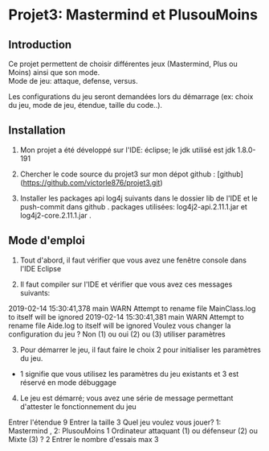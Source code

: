 # Projet3: Mastermind et PlusouMoins

## Introduction

Ce projet permettent de choisir différentes jeux (Mastermind, Plus ou Moins) ainsi que son mode.   
Mode de jeu: attaque, defense, versus.

Les configurations du jeu seront demandées lors du démarrage (ex: choix du jeu, mode de jeu, étendue, taille du code..).  


## Installation

1. Mon projet a été développé sur l'IDE: éclipse; le jdk utilisé est jdk 1.8.0-191  

2. Chercher le code source du projet3 sur mon dépot github : [github] (https://github.com/victorle876/projet3.git)  

3. Installer les packages api log4j suivants dans le dossier lib de l'IDE et le push-commit dans github . 
packages utilisées: log4j2-api.2.11.1.jar et log4j2-core.2.11.1.jar .   


## Mode d'emploi

1. Tout d'abord, il faut vérifier que vous avez une fenêtre console dans l'IDE Eclipse

2. Il faut compiler sur l'IDE et vérifier que vous avez ces messages suivants:

2019-02-14 15:30:41,378 main WARN Attempt to rename file MainClass.log to itself will be ignored
2019-02-14 15:30:41,381 main WARN Attempt to rename file Aide.log to itself will be ignored
Voulez vous changer la configuration du jeu ? Non (1) ou oui (2) ou (3) utiliser paramètres  

3. Pour démarrer le jeu, il faut faire le choix 2 pour initialiser les paramètres du jeu.  
* 1 signifie que vous utilisez les paramètres du jeu existants et 3 est réservé en mode débuggage  

4. Le jeu est démarré; vous avez une série de message permettant d'attester le fonctionnement du jeu  

Entrer l'étendue
9
Entrer la taille
3
Quel jeu voulez vous jouer?
1: Mastermind , 2: PlusouMoins
1
Ordinateur attaquant (1) ou défenseur (2) ou Mixte (3) ?
2
Entrer le nombre d'essais max
3
